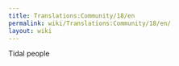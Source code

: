 ```yaml
---
title: Translations:Community/18/en
permalink: wiki/Translations:Community/18/en/
layout: wiki
---
```


Tidal people
